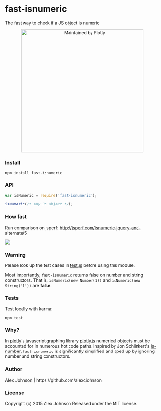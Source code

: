 # fast-isnumeric

The fast way to check if a JS object is numeric

<div align="center">
  <a href="https://dash.plotly.com/project-maintenance">
    <img src="https://dash.plotly.com/assets/images/maintained-by-plotly.png" width="400px" alt="Maintained by Plotly">
  </a>
</div>


### Install

```
npm install fast-isnumeric
```

### API

```js
var isNumeric = require('fast-isnumeric');

isNumeric(/* any JS object */);
```

### How fast

Run comparison on jsperf: http://jsperf.com/isnumeric-jquery-and-alternate/5

![](http://i.imgur.com/dczrlVE.png)

### Warning

Please look up the test cases in
[test.js](https://github.com/plotly/fast-isnumeric/blob/master/test.js) before
using this module.

Most importantly, `fast-isnumeric` returns false on number and string
constructors. That is, `isNumeric(new Number(1))` and `isNumeric(new
String('1'))` are **false**.

### Tests

Test locally with karma:

```
npm test
```

### Why?

In [plotly](https://plotly.com/)'s javascript graphing library
[plotly.js](https://plotly.com/javascript/) numerical objects must be accounted
for in numerous hot code paths. Inspired by Jon Schlinkert's
[is-number](https://github.com/jonschlinkert/is-number), `fast-isnumeric` is
significantly simplified and sped up by ignoring number and string constructors.

### Author

Alex Johnson | https://github.com/alexcjohnson

### License

Copyright (c) 2015 Alex Johnson Released under the MIT license.
